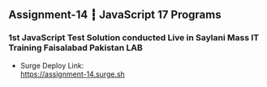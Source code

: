 ## Assignment-14 ┇ JavaScript 17 Programs
### 1st JavaScript Test Solution conducted Live in Saylani Mass IT Training Faisalabad Pakistan LAB
- Surge Deploy Link: <br>
https://assignment-14.surge.sh
